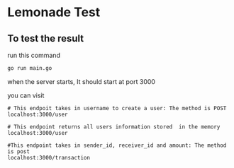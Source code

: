 # Lemonade Test

## To test the result
run this command

```bash
go run main.go
```

when the server starts, It should start at port 3000

you can visit

```text
# This endpoit takes in username to create a user: The method is POST
localhost:3000/user

# This endpoint returns all users information stored  in the memory
localhost:3000/user

#This endpoint takes in sender_id, receiver_id and amount: The method is post
localhost:3000/transaction
```